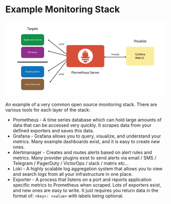 # Example Monitoring Stack

![monitoring stack](../images/monitoring-stack.png)

An example of a very common open source monitoring stack. There are various tools for each layer of the stack:

- Prometheus - A time series database which can hold large amounts of data that can be accessed very quickly. It scrapes data from your defined exporters and saves this data.
- Grafana - Grafana allows you to query, visualize, and understand your metrics. Many example dashboards exist, and it is easy to create new ones.
- Alertmanager - Creates and routes alerts based on alert rules and metrics. Many provider plugins exist to send alerts via email / SMS / Telegram / PagerDuty / VictorOps / slack / matrix etc...
- Loki - A highly scalable log aggregation system that allows you to view and search logs from all your infrastructure in one place.
- Exporter - A process that listens on a port and reports application specific metrics to Prometheus when scraped. Lots of exporters exist, and new ones are easy to write. It just requires you return data in the format of: `<key>: <value>` with labels being optional.
